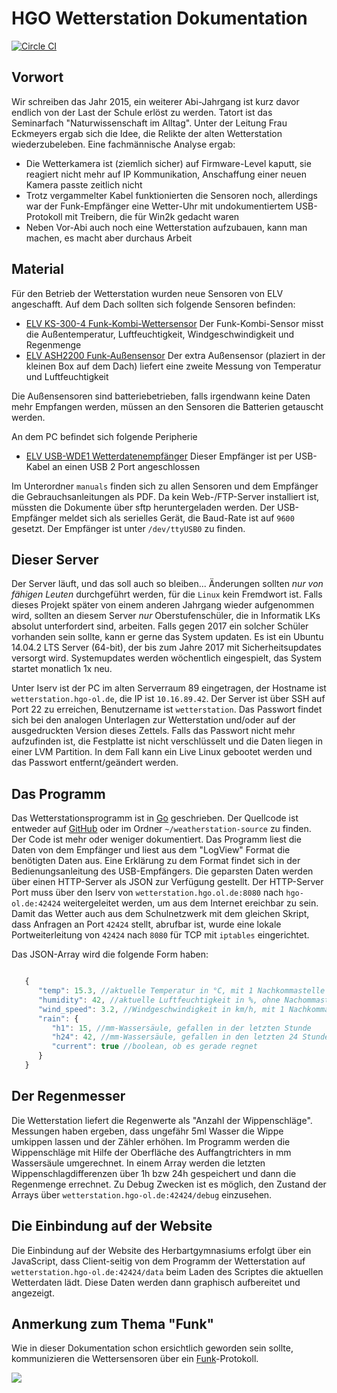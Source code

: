 HGO Wetterstation Dokumentation
===============================

[![Circle CI](https://circleci.com/gh/HappyCarl/weatherstation.svg?style=svg)](https://circleci.com/gh/HappyCarl/weatherstation)

Vorwort
-------------------------------
Wir schreiben das Jahr 2015, ein weiterer Abi-Jahrgang ist kurz davor
endlich von der Last der Schule erlöst zu werden. Tatort ist das Seminarfach "Naturwissenschaft im Alltag".  Unter der Leitung Frau Eckmeyers ergab sich die Idee, die Relikte der
alten Wetterstation wiederzubeleben. Eine fachmännische Analyse ergab:

 * Die Wetterkamera ist (ziemlich sicher) auf Firmware-Level kaputt, sie reagiert nicht mehr auf IP Kommunikation, Anschaffung einer neuen Kamera passte zeitlich nicht
 * Trotz vergammelter Kabel funktionierten die Sensoren noch, allerdings war der Funk-Empfänger eine Wetter-Uhr mit undokumentiertem USB-Protokoll mit Treibern, die für Win2k gedacht waren
 * Neben Vor-Abi auch noch eine Wetterstation aufzubauen, kann man machen, es macht aber durchaus Arbeit

Material
-----------------------------

Für den Betrieb der Wetterstation wurden neue Sensoren von ELV angeschafft.
Auf dem Dach sollten sich folgende Sensoren befinden:
 * [ELV KS-300-4 Funk-Kombi-Wettersensor](http://www.elv.de/output/controller.aspx?cid=74&detail=10&detail2=13109)
   Der Funk-Kombi-Sensor misst die Außentemperatur, Luftfeuchtigkeit, Windgeschwindigkeit und Regenmenge
 * [ELV ASH2200 Funk-Außensensor](http://www.elv.de/output/controller.aspx?cid=74&detail=10&detail2=20564)
   Der extra Außensensor (plaziert in der kleinen Box auf dem Dach) liefert eine zweite Messung von Temperatur und Luftfeuchtigkeit

Die Außensensoren sind batteriebetrieben, falls irgendwann keine Daten mehr Empfangen werden, müssen an den Sensoren die Batterien getauscht werden.

An dem PC befindet sich folgende Peripherie
 * [ELV USB-WDE1 Wetterdatenempfänger](http://www.elv.de/-353.html)
   Dieser Empfänger ist per USB-Kabel an einen USB 2 Port angeschlossen

Im Unterordner `manuals` finden sich zu allen Sensoren und dem Empfänger die Gebrauchsanleitungen als PDF. Da kein Web-/FTP-Server installiert ist, müssten die Dokumente über sftp heruntergeladen werden.
Der USB-Empfänger meldet sich als serielles Gerät, die Baud-Rate ist auf `9600` gesetzt. Der Empfänger ist unter `/dev/ttyUSB0` zu finden.


Dieser Server
------------------------------

Der Server läuft, und das soll auch so bleiben... Änderungen sollten *nur von fähigen Leuten* durchgeführt werden, für die `Linux` kein Fremdwort ist. Falls dieses Projekt später von einem anderen Jahrgang wieder aufgenommen wird, sollten an diesem Server *nur* Oberstufenschüler, die in Informatik LKs absolut unterfordert sind, arbeiten. Falls gegen 2017 ein solcher Schüler vorhanden sein sollte, kann er gerne das System updaten. 
Es ist ein Ubuntu 14.04.2 LTS Server (64-bit), der bis zum Jahre 2017 mit Sicherheitsupdates versorgt wird.
Systemupdates werden wöchentlich eingespielt, das System startet monatlich 1x neu.

Unter Iserv ist der PC im alten Serverraum 89 eingetragen, der Hostname ist `wetterstation.hgo-ol.de`, die IP ist `10.16.89.42`.  Der Server ist über SSH auf Port 22 zu erreichen, Benutzername ist `wetterstation`. Das Passwort findet sich bei den analogen Unterlagen zur Wetterstation und/oder auf der ausgedruckten Version dieses Zettels. Falls das Passwort nicht mehr aufzufinden ist, die Festplatte ist nicht verschlüsselt und die Daten liegen in einer LVM Partition. In dem Fall kann ein Live Linux gebootet werden und das Passwort entfernt/geändert werden.


Das Programm
-------------------------------

Das Wetterstationsprogramm ist in [Go](https://golang.org/) geschrieben. Der Quellcode ist entweder auf [GitHub](https://github.com/HappyCarl/weatherstation/) oder im Ordner `~/weatherstation-source` zu finden. Der Code ist mehr oder weniger dokumentiert.
Das Programm liest die Daten von dem Empfänger und liest aus dem "LogView" Format die benötigten Daten aus. Eine Erklärung zu dem Format findet sich in der Bedienungsanleitung des USB-Empfängers. Die geparsten Daten werden über einen HTTP-Server als JSON zur Verfügung gestellt. Der HTTP-Server Port muss über den Iserv von `wetterstation.hgo.ol.de:8080` nach `hgo-ol.de:42424` weitergeleitet werden, um aus dem Internet ereichbar zu sein. Damit das Wetter auch aus dem Schulnetzwerk mit dem gleichen Skript, dass Anfragen an Port `42424` stellt, abrufbar ist, wurde eine lokale Portweiterleitung von `42424` nach `8080` für TCP mit `iptables` eingerichtet.

Das JSON-Array wird die folgende Form haben:

```javascript

   {
      "temp": 15.3, //aktuelle Temperatur in °C, mit 1 Nachkommastelle
      "humidity": 42, //aktuelle Luftfeuchtigkeit in %, ohne Nachommastellen
      "wind_speed": 3.2, //Windgeschwindigkeit in km/h, mit 1 Nachkommastelle
      "rain": {
         "h1": 15, //mm-Wassersäule, gefallen in der letzten Stunde
         "h24": 42, //mm-Wassersäule, gefallen in den letzten 24 Stunden
         "current": true //boolean, ob es gerade regnet
      }
   }

```

Der Regenmesser
-------------------------------

Die Wetterstation liefert die Regenwerte als "Anzahl der Wippenschläge". Messungen haben ergeben, dass ungefähr 5ml Wasser die Wippe umkippen lassen und der Zähler erhöhen. Im Programm werden die Wippenschläge mit Hilfe der Oberfläche des Auffangtrichters in mm Wassersäule umgerechnet. In einem Array werden die letzten Wippenschlagdifferenzen über 1h bzw 24h gespeichert und dann die Regenmenge errechnet. Zu Debug Zwecken ist es möglich, den Zustand der Arrays über `wetterstation.hgo-ol.de:42424/debug` einzusehen.

Die Einbindung auf der Website
--------------------------------

Die Einbindung auf der Website des Herbartgymnasiums erfolgt über ein JavaScript, dass Client-seitig von dem Programm der Wetterstation auf `wetterstation.hgo-ol.de:42424/data` beim Laden des Scriptes die aktuellen Wetterdaten lädt. Diese Daten werden dann graphisch aufbereitet und angezeigt. 

Anmerkung zum Thema "Funk"
--------------------------------

Wie in dieser Dokumentation schon ersichtlich geworden sein sollte, kommunizieren die Wettersensoren über ein [Funk](https://www.youtube.com/watch?v=mUsn880UWPQ)-Protokoll.

![](http://2damnfunny.com/wp-content/uploads/2013/12/Techno-Viking-Robot-Go-Into-Funk-Overload-In-Napoleon-Dynamite-Dance-Gif.gif)
